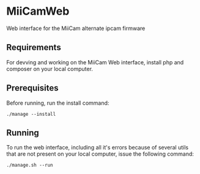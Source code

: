 # MiiCamWeb

Web interface for the MiiCam alternate ipcam firmware

## Requirements

For devving and working on the MiiCam Web interface, install php and composer on your local computer.

## Prerequisites

Before running, run the install command:

```
./manage --install
```

## Running

To run the web interface, including all it's errors because of several utils that are not present on your local computer, issue the following command:

```
./manage.sh --run
```

